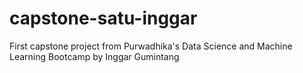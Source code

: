 # capstone-satu-inggar
First capstone project from Purwadhika's Data Science and Machine Learning Bootcamp by Inggar Gumintang
